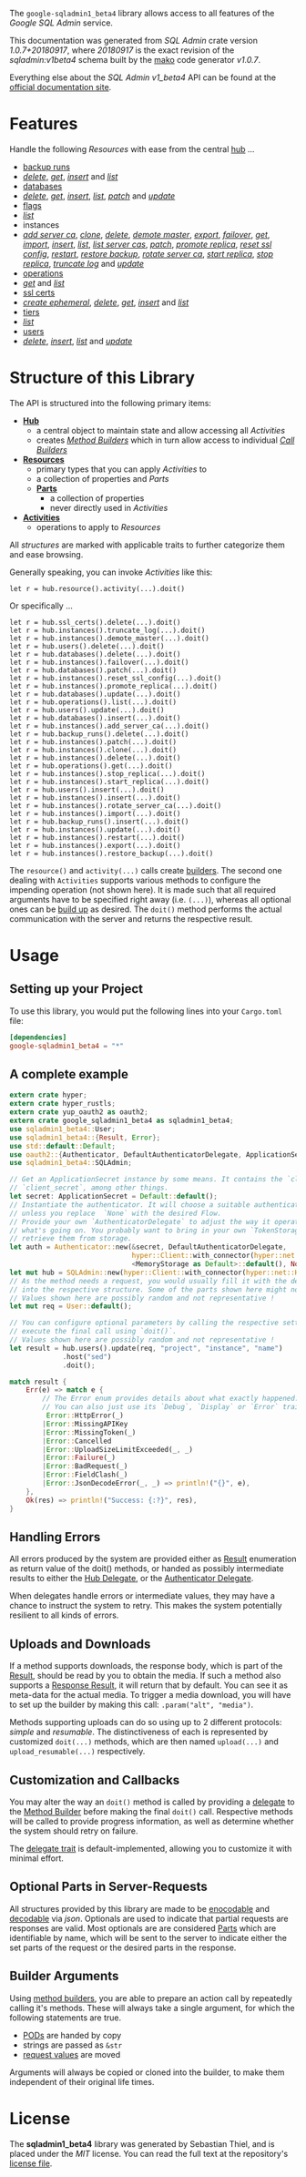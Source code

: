 <!---
DO NOT EDIT !
This file was generated automatically from 'src/mako/api/README.md.mako'
DO NOT EDIT !
-->
The `google-sqladmin1_beta4` library allows access to all features of the *Google SQL Admin* service.

This documentation was generated from *SQL Admin* crate version *1.0.7+20180917*, where *20180917* is the exact revision of the *sqladmin:v1beta4* schema built by the [mako](http://www.makotemplates.org/) code generator *v1.0.7*.

Everything else about the *SQL Admin* *v1_beta4* API can be found at the
[official documentation site](https://cloud.google.com/sql/docs/reference/latest).
# Features

Handle the following *Resources* with ease from the central [hub](https://docs.rs/google-sqladmin1_beta4/1.0.7+20180917/google_sqladmin1_beta4/struct.SQLAdmin.html) ... 

* [backup runs](https://docs.rs/google-sqladmin1_beta4/1.0.7+20180917/google_sqladmin1_beta4/struct.BackupRun.html)
 * [*delete*](https://docs.rs/google-sqladmin1_beta4/1.0.7+20180917/google_sqladmin1_beta4/struct.BackupRunDeleteCall.html), [*get*](https://docs.rs/google-sqladmin1_beta4/1.0.7+20180917/google_sqladmin1_beta4/struct.BackupRunGetCall.html), [*insert*](https://docs.rs/google-sqladmin1_beta4/1.0.7+20180917/google_sqladmin1_beta4/struct.BackupRunInsertCall.html) and [*list*](https://docs.rs/google-sqladmin1_beta4/1.0.7+20180917/google_sqladmin1_beta4/struct.BackupRunListCall.html)
* [databases](https://docs.rs/google-sqladmin1_beta4/1.0.7+20180917/google_sqladmin1_beta4/struct.Database.html)
 * [*delete*](https://docs.rs/google-sqladmin1_beta4/1.0.7+20180917/google_sqladmin1_beta4/struct.DatabaseDeleteCall.html), [*get*](https://docs.rs/google-sqladmin1_beta4/1.0.7+20180917/google_sqladmin1_beta4/struct.DatabaseGetCall.html), [*insert*](https://docs.rs/google-sqladmin1_beta4/1.0.7+20180917/google_sqladmin1_beta4/struct.DatabaseInsertCall.html), [*list*](https://docs.rs/google-sqladmin1_beta4/1.0.7+20180917/google_sqladmin1_beta4/struct.DatabaseListCall.html), [*patch*](https://docs.rs/google-sqladmin1_beta4/1.0.7+20180917/google_sqladmin1_beta4/struct.DatabasePatchCall.html) and [*update*](https://docs.rs/google-sqladmin1_beta4/1.0.7+20180917/google_sqladmin1_beta4/struct.DatabaseUpdateCall.html)
* [flags](https://docs.rs/google-sqladmin1_beta4/1.0.7+20180917/google_sqladmin1_beta4/struct.Flag.html)
 * [*list*](https://docs.rs/google-sqladmin1_beta4/1.0.7+20180917/google_sqladmin1_beta4/struct.FlagListCall.html)
* instances
 * [*add server ca*](https://docs.rs/google-sqladmin1_beta4/1.0.7+20180917/google_sqladmin1_beta4/struct.InstanceAddServerCaCall.html), [*clone*](https://docs.rs/google-sqladmin1_beta4/1.0.7+20180917/google_sqladmin1_beta4/struct.InstanceCloneCall.html), [*delete*](https://docs.rs/google-sqladmin1_beta4/1.0.7+20180917/google_sqladmin1_beta4/struct.InstanceDeleteCall.html), [*demote master*](https://docs.rs/google-sqladmin1_beta4/1.0.7+20180917/google_sqladmin1_beta4/struct.InstanceDemoteMasterCall.html), [*export*](https://docs.rs/google-sqladmin1_beta4/1.0.7+20180917/google_sqladmin1_beta4/struct.InstanceExportCall.html), [*failover*](https://docs.rs/google-sqladmin1_beta4/1.0.7+20180917/google_sqladmin1_beta4/struct.InstanceFailoverCall.html), [*get*](https://docs.rs/google-sqladmin1_beta4/1.0.7+20180917/google_sqladmin1_beta4/struct.InstanceGetCall.html), [*import*](https://docs.rs/google-sqladmin1_beta4/1.0.7+20180917/google_sqladmin1_beta4/struct.InstanceImportCall.html), [*insert*](https://docs.rs/google-sqladmin1_beta4/1.0.7+20180917/google_sqladmin1_beta4/struct.InstanceInsertCall.html), [*list*](https://docs.rs/google-sqladmin1_beta4/1.0.7+20180917/google_sqladmin1_beta4/struct.InstanceListCall.html), [*list server cas*](https://docs.rs/google-sqladmin1_beta4/1.0.7+20180917/google_sqladmin1_beta4/struct.InstanceListServerCaCall.html), [*patch*](https://docs.rs/google-sqladmin1_beta4/1.0.7+20180917/google_sqladmin1_beta4/struct.InstancePatchCall.html), [*promote replica*](https://docs.rs/google-sqladmin1_beta4/1.0.7+20180917/google_sqladmin1_beta4/struct.InstancePromoteReplicaCall.html), [*reset ssl config*](https://docs.rs/google-sqladmin1_beta4/1.0.7+20180917/google_sqladmin1_beta4/struct.InstanceResetSslConfigCall.html), [*restart*](https://docs.rs/google-sqladmin1_beta4/1.0.7+20180917/google_sqladmin1_beta4/struct.InstanceRestartCall.html), [*restore backup*](https://docs.rs/google-sqladmin1_beta4/1.0.7+20180917/google_sqladmin1_beta4/struct.InstanceRestoreBackupCall.html), [*rotate server ca*](https://docs.rs/google-sqladmin1_beta4/1.0.7+20180917/google_sqladmin1_beta4/struct.InstanceRotateServerCaCall.html), [*start replica*](https://docs.rs/google-sqladmin1_beta4/1.0.7+20180917/google_sqladmin1_beta4/struct.InstanceStartReplicaCall.html), [*stop replica*](https://docs.rs/google-sqladmin1_beta4/1.0.7+20180917/google_sqladmin1_beta4/struct.InstanceStopReplicaCall.html), [*truncate log*](https://docs.rs/google-sqladmin1_beta4/1.0.7+20180917/google_sqladmin1_beta4/struct.InstanceTruncateLogCall.html) and [*update*](https://docs.rs/google-sqladmin1_beta4/1.0.7+20180917/google_sqladmin1_beta4/struct.InstanceUpdateCall.html)
* [operations](https://docs.rs/google-sqladmin1_beta4/1.0.7+20180917/google_sqladmin1_beta4/struct.Operation.html)
 * [*get*](https://docs.rs/google-sqladmin1_beta4/1.0.7+20180917/google_sqladmin1_beta4/struct.OperationGetCall.html) and [*list*](https://docs.rs/google-sqladmin1_beta4/1.0.7+20180917/google_sqladmin1_beta4/struct.OperationListCall.html)
* [ssl certs](https://docs.rs/google-sqladmin1_beta4/1.0.7+20180917/google_sqladmin1_beta4/struct.SslCert.html)
 * [*create ephemeral*](https://docs.rs/google-sqladmin1_beta4/1.0.7+20180917/google_sqladmin1_beta4/struct.SslCertCreateEphemeralCall.html), [*delete*](https://docs.rs/google-sqladmin1_beta4/1.0.7+20180917/google_sqladmin1_beta4/struct.SslCertDeleteCall.html), [*get*](https://docs.rs/google-sqladmin1_beta4/1.0.7+20180917/google_sqladmin1_beta4/struct.SslCertGetCall.html), [*insert*](https://docs.rs/google-sqladmin1_beta4/1.0.7+20180917/google_sqladmin1_beta4/struct.SslCertInsertCall.html) and [*list*](https://docs.rs/google-sqladmin1_beta4/1.0.7+20180917/google_sqladmin1_beta4/struct.SslCertListCall.html)
* [tiers](https://docs.rs/google-sqladmin1_beta4/1.0.7+20180917/google_sqladmin1_beta4/struct.Tier.html)
 * [*list*](https://docs.rs/google-sqladmin1_beta4/1.0.7+20180917/google_sqladmin1_beta4/struct.TierListCall.html)
* [users](https://docs.rs/google-sqladmin1_beta4/1.0.7+20180917/google_sqladmin1_beta4/struct.User.html)
 * [*delete*](https://docs.rs/google-sqladmin1_beta4/1.0.7+20180917/google_sqladmin1_beta4/struct.UserDeleteCall.html), [*insert*](https://docs.rs/google-sqladmin1_beta4/1.0.7+20180917/google_sqladmin1_beta4/struct.UserInsertCall.html), [*list*](https://docs.rs/google-sqladmin1_beta4/1.0.7+20180917/google_sqladmin1_beta4/struct.UserListCall.html) and [*update*](https://docs.rs/google-sqladmin1_beta4/1.0.7+20180917/google_sqladmin1_beta4/struct.UserUpdateCall.html)




# Structure of this Library

The API is structured into the following primary items:

* **[Hub](https://docs.rs/google-sqladmin1_beta4/1.0.7+20180917/google_sqladmin1_beta4/struct.SQLAdmin.html)**
    * a central object to maintain state and allow accessing all *Activities*
    * creates [*Method Builders*](https://docs.rs/google-sqladmin1_beta4/1.0.7+20180917/google_sqladmin1_beta4/trait.MethodsBuilder.html) which in turn
      allow access to individual [*Call Builders*](https://docs.rs/google-sqladmin1_beta4/1.0.7+20180917/google_sqladmin1_beta4/trait.CallBuilder.html)
* **[Resources](https://docs.rs/google-sqladmin1_beta4/1.0.7+20180917/google_sqladmin1_beta4/trait.Resource.html)**
    * primary types that you can apply *Activities* to
    * a collection of properties and *Parts*
    * **[Parts](https://docs.rs/google-sqladmin1_beta4/1.0.7+20180917/google_sqladmin1_beta4/trait.Part.html)**
        * a collection of properties
        * never directly used in *Activities*
* **[Activities](https://docs.rs/google-sqladmin1_beta4/1.0.7+20180917/google_sqladmin1_beta4/trait.CallBuilder.html)**
    * operations to apply to *Resources*

All *structures* are marked with applicable traits to further categorize them and ease browsing.

Generally speaking, you can invoke *Activities* like this:

```Rust,ignore
let r = hub.resource().activity(...).doit()
```

Or specifically ...

```ignore
let r = hub.ssl_certs().delete(...).doit()
let r = hub.instances().truncate_log(...).doit()
let r = hub.instances().demote_master(...).doit()
let r = hub.users().delete(...).doit()
let r = hub.databases().delete(...).doit()
let r = hub.instances().failover(...).doit()
let r = hub.databases().patch(...).doit()
let r = hub.instances().reset_ssl_config(...).doit()
let r = hub.instances().promote_replica(...).doit()
let r = hub.databases().update(...).doit()
let r = hub.operations().list(...).doit()
let r = hub.users().update(...).doit()
let r = hub.databases().insert(...).doit()
let r = hub.instances().add_server_ca(...).doit()
let r = hub.backup_runs().delete(...).doit()
let r = hub.instances().patch(...).doit()
let r = hub.instances().clone(...).doit()
let r = hub.instances().delete(...).doit()
let r = hub.operations().get(...).doit()
let r = hub.instances().stop_replica(...).doit()
let r = hub.instances().start_replica(...).doit()
let r = hub.users().insert(...).doit()
let r = hub.instances().insert(...).doit()
let r = hub.instances().rotate_server_ca(...).doit()
let r = hub.instances().import(...).doit()
let r = hub.backup_runs().insert(...).doit()
let r = hub.instances().update(...).doit()
let r = hub.instances().restart(...).doit()
let r = hub.instances().export(...).doit()
let r = hub.instances().restore_backup(...).doit()
```

The `resource()` and `activity(...)` calls create [builders][builder-pattern]. The second one dealing with `Activities` 
supports various methods to configure the impending operation (not shown here). It is made such that all required arguments have to be 
specified right away (i.e. `(...)`), whereas all optional ones can be [build up][builder-pattern] as desired.
The `doit()` method performs the actual communication with the server and returns the respective result.

# Usage

## Setting up your Project

To use this library, you would put the following lines into your `Cargo.toml` file:

```toml
[dependencies]
google-sqladmin1_beta4 = "*"
```

## A complete example

```Rust
extern crate hyper;
extern crate hyper_rustls;
extern crate yup_oauth2 as oauth2;
extern crate google_sqladmin1_beta4 as sqladmin1_beta4;
use sqladmin1_beta4::User;
use sqladmin1_beta4::{Result, Error};
use std::default::Default;
use oauth2::{Authenticator, DefaultAuthenticatorDelegate, ApplicationSecret, MemoryStorage};
use sqladmin1_beta4::SQLAdmin;

// Get an ApplicationSecret instance by some means. It contains the `client_id` and 
// `client_secret`, among other things.
let secret: ApplicationSecret = Default::default();
// Instantiate the authenticator. It will choose a suitable authentication flow for you, 
// unless you replace  `None` with the desired Flow.
// Provide your own `AuthenticatorDelegate` to adjust the way it operates and get feedback about 
// what's going on. You probably want to bring in your own `TokenStorage` to persist tokens and
// retrieve them from storage.
let auth = Authenticator::new(&secret, DefaultAuthenticatorDelegate,
                              hyper::Client::with_connector(hyper::net::HttpsConnector::new(hyper_rustls::TlsClient::new())),
                              <MemoryStorage as Default>::default(), None);
let mut hub = SQLAdmin::new(hyper::Client::with_connector(hyper::net::HttpsConnector::new(hyper_rustls::TlsClient::new())), auth);
// As the method needs a request, you would usually fill it with the desired information
// into the respective structure. Some of the parts shown here might not be applicable !
// Values shown here are possibly random and not representative !
let mut req = User::default();

// You can configure optional parameters by calling the respective setters at will, and
// execute the final call using `doit()`.
// Values shown here are possibly random and not representative !
let result = hub.users().update(req, "project", "instance", "name")
             .host("sed")
             .doit();

match result {
    Err(e) => match e {
        // The Error enum provides details about what exactly happened.
        // You can also just use its `Debug`, `Display` or `Error` traits
         Error::HttpError(_)
        |Error::MissingAPIKey
        |Error::MissingToken(_)
        |Error::Cancelled
        |Error::UploadSizeLimitExceeded(_, _)
        |Error::Failure(_)
        |Error::BadRequest(_)
        |Error::FieldClash(_)
        |Error::JsonDecodeError(_, _) => println!("{}", e),
    },
    Ok(res) => println!("Success: {:?}", res),
}

```
## Handling Errors

All errors produced by the system are provided either as [Result](https://docs.rs/google-sqladmin1_beta4/1.0.7+20180917/google_sqladmin1_beta4/enum.Result.html) enumeration as return value of 
the doit() methods, or handed as possibly intermediate results to either the 
[Hub Delegate](https://docs.rs/google-sqladmin1_beta4/1.0.7+20180917/google_sqladmin1_beta4/trait.Delegate.html), or the [Authenticator Delegate](https://docs.rs/yup-oauth2/*/yup_oauth2/trait.AuthenticatorDelegate.html).

When delegates handle errors or intermediate values, they may have a chance to instruct the system to retry. This 
makes the system potentially resilient to all kinds of errors.

## Uploads and Downloads
If a method supports downloads, the response body, which is part of the [Result](https://docs.rs/google-sqladmin1_beta4/1.0.7+20180917/google_sqladmin1_beta4/enum.Result.html), should be
read by you to obtain the media.
If such a method also supports a [Response Result](https://docs.rs/google-sqladmin1_beta4/1.0.7+20180917/google_sqladmin1_beta4/trait.ResponseResult.html), it will return that by default.
You can see it as meta-data for the actual media. To trigger a media download, you will have to set up the builder by making
this call: `.param("alt", "media")`.

Methods supporting uploads can do so using up to 2 different protocols: 
*simple* and *resumable*. The distinctiveness of each is represented by customized 
`doit(...)` methods, which are then named `upload(...)` and `upload_resumable(...)` respectively.

## Customization and Callbacks

You may alter the way an `doit()` method is called by providing a [delegate](https://docs.rs/google-sqladmin1_beta4/1.0.7+20180917/google_sqladmin1_beta4/trait.Delegate.html) to the 
[Method Builder](https://docs.rs/google-sqladmin1_beta4/1.0.7+20180917/google_sqladmin1_beta4/trait.CallBuilder.html) before making the final `doit()` call. 
Respective methods will be called to provide progress information, as well as determine whether the system should 
retry on failure.

The [delegate trait](https://docs.rs/google-sqladmin1_beta4/1.0.7+20180917/google_sqladmin1_beta4/trait.Delegate.html) is default-implemented, allowing you to customize it with minimal effort.

## Optional Parts in Server-Requests

All structures provided by this library are made to be [enocodable](https://docs.rs/google-sqladmin1_beta4/1.0.7+20180917/google_sqladmin1_beta4/trait.RequestValue.html) and 
[decodable](https://docs.rs/google-sqladmin1_beta4/1.0.7+20180917/google_sqladmin1_beta4/trait.ResponseResult.html) via *json*. Optionals are used to indicate that partial requests are responses 
are valid.
Most optionals are are considered [Parts](https://docs.rs/google-sqladmin1_beta4/1.0.7+20180917/google_sqladmin1_beta4/trait.Part.html) which are identifiable by name, which will be sent to 
the server to indicate either the set parts of the request or the desired parts in the response.

## Builder Arguments

Using [method builders](https://docs.rs/google-sqladmin1_beta4/1.0.7+20180917/google_sqladmin1_beta4/trait.CallBuilder.html), you are able to prepare an action call by repeatedly calling it's methods.
These will always take a single argument, for which the following statements are true.

* [PODs][wiki-pod] are handed by copy
* strings are passed as `&str`
* [request values](https://docs.rs/google-sqladmin1_beta4/1.0.7+20180917/google_sqladmin1_beta4/trait.RequestValue.html) are moved

Arguments will always be copied or cloned into the builder, to make them independent of their original life times.

[wiki-pod]: http://en.wikipedia.org/wiki/Plain_old_data_structure
[builder-pattern]: http://en.wikipedia.org/wiki/Builder_pattern
[google-go-api]: https://github.com/google/google-api-go-client

# License
The **sqladmin1_beta4** library was generated by Sebastian Thiel, and is placed 
under the *MIT* license.
You can read the full text at the repository's [license file][repo-license].

[repo-license]: https://github.com/Byron/google-apis-rsblob/master/LICENSE.md
